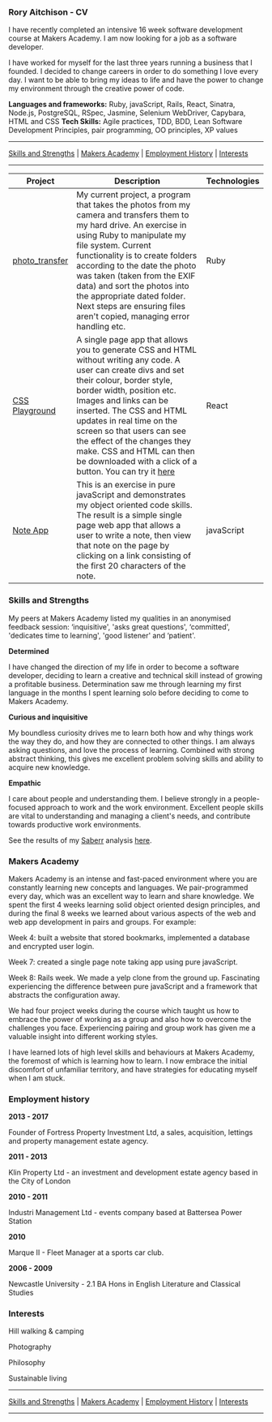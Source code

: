 ### Rory Aitchison - CV

I have recently completed an intensive 16 week software development course at Makers Academy. I am now looking for a job as a software developer.

I have worked for myself for the last three years running a business that I founded. I decided to change careers in order to do something I love every day. I want to be able to bring my ideas to life and have the power to change my environment through the creative power of code.

**Languages and frameworks:** Ruby, javaScript, Rails, React, Sinatra, Node.js, PostgreSQL, RSpec, Jasmine, Selenium WebDriver, Capybara, HTML and CSS
**Tech Skills:** Agile practices, TDD, BDD, Lean Software Development Principles, pair programming, OO principles, XP values

__________________________________________________________________________________________________________________________________________________________
[Skills and Strengths](#skills-and-strengths) | [Makers Academy](#makers-academy) | [Employment History](#employment-history) | [Interests](#interests)
__________________________________________________________________________________________________________________________________________________________


| Project   | Description | Technologies |
|---        |---         |---           |
| [photo_transfer](https://github.com/roryai/photo_transfer) | My current project, a program that takes the photos from my camera and transfers them to my hard drive. An exercise in using Ruby to manipulate my file system. Current functionality is to create folders according to the date the photo was taken (taken from the EXIF data) and sort the photos into the appropriate dated folder. Next steps are ensuring files aren't copied, managing error handling etc. | Ruby |
| [CSS Playground](https://github.com/roryai/CSS-playground) | A single page app that allows you to generate CSS and HTML without writing any code. A user can create divs and set their colour, border style, border width, position etc. Images and links can be inserted. The CSS and HTML updates in real time on the screen so that users can see the effect of the changes they make. CSS and HTML can then be downloaded with a click of a button. You can try it [here](https://css-play.herokuapp.com) | React |
| [Note App](https://github.com/roryai/note-app) | This is an exercise in pure javaScript and demonstrates my object oriented code skills. The result is a simple single page web app that allows a user to write a note, then view that note on the page by clicking on a link consisting of the first 20 characters of the note. | javaScript |



### Skills and Strengths

My peers at Makers Academy listed my qualities in an anonymised feedback session: ‘inquisitive', 'asks great questions', ‘committed', 'dedicates time to learning', 'good listener' and ‘patient'.

**Determined**

I have changed the direction of my life in order to become a software developer, deciding to learn a creative and technical skill instead of growing a profitable business. Determination saw me through learning my first language in the months I spent learning solo before deciding to come to Makers Academy.

**Curious and inquisitive**

My boundless curiosity drives me to learn both how and why things work the way they do, and how they are connected to other things. I am always asking questions, and love the process of learning. Combined with strong abstract thinking, this gives me excellent problem solving skills and ability to acquire new knowledge.

**Empathic**

I care about people and understanding them. I believe strongly in a people-focused approach to work and the work environment. Excellent people skills are vital to understanding and managing a client's needs, and contribute towards productive work environments.

See the results of my [Saberr](https://www.saberr.com) analysis [here](http://imgur.com/a/ILkhy).


### Makers Academy

Makers Academy is an intense and fast-paced environment where you are constantly learning new concepts and languages. We pair-programmed every day, which was an excellent way to learn and share knowledge. We spent the first 4 weeks learning solid object oriented design principles, and during the final 8 weeks we learned about various aspects of the web and web app development in pairs and groups. For example:

Week 4: built a website that stored bookmarks, implemented a database and encrypted user login.

Week 7: created a single page note taking app using pure javaScript.

Week 8: Rails week. We made a yelp clone from the ground up. Fascinating experiencing the difference between pure javaScript and a framework that abstracts the configuration away.

We had four project weeks during the course which taught us how to embrace the power of working as a group and also how to overcome the challenges you face. Experiencing pairing and group work has given me a valuable insight into different working styles.

I have learned lots of high level skills and behaviours at Makers Academy, the foremost of which is learning how to learn. I now embrace the initial discomfort of unfamiliar territory, and have strategies for educating myself when I am stuck.

### Employment history

**2013 - 2017**

Founder of Fortress Property Investment Ltd, a sales, acquisition, lettings and property management estate agency.

**2011 - 2013**

Klin Property Ltd - an investment and development estate agency based in the City of London

**2010 - 2011**

Industri Management Ltd - events company based at Battersea Power Station

**2010**

Marque II - Fleet Manager at a sports car club.

**2006 - 2009**

Newcastle University - 2.1 BA Hons in English Literature and Classical Studies


### Interests

Hill walking & camping

Photography

Philosophy

Sustainable living

__________________________________________________________________________________________________________________________________________________________
[Skills and Strengths](#skills-and-strengths) | [Makers Academy](#makers-academy) | [Employment History](#employment-history) | [Interests](#interests)
__________________________________________________________________________________________________________________________________________________________
